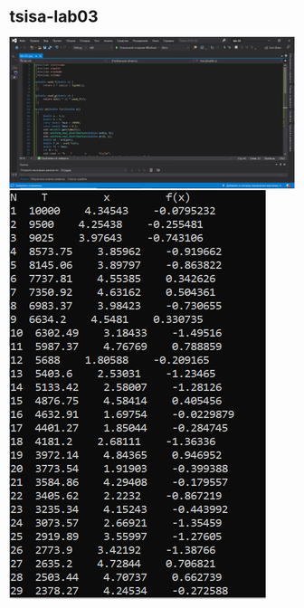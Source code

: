# tsisa-lab03

![alt text](https://github.com/CamilaMusina/tsisa-lab03/blob/main/1.PNG)
![alt text](https://github.com/CamilaMusina/tsisa-lab03/blob/main/2.PNG)
